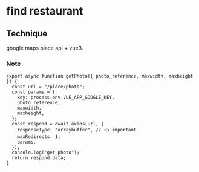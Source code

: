 # find restaurant

## Technique
google maps place api + vue3.

### Note
```
export async function getPhoto({ photo_reference, maxwidth, maxheight }) {
  const url = "/place/photo";
  const params = {
    key: process.env.VUE_APP_GOOGLE_KEY,
    photo_reference,
    maxwidth,
    maxheight,
  };
  const respond = await axios(url, {
    responseType: "arraybuffer", // 👈 important
    maxRedirects: 1,
    params,
  });
  console.log("get photo");
  return respond.data;
}
```
